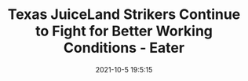 ---
"title": "Texas JuiceLand Strikers Continue to Fight for Better Working Conditions - Eater"
"date": "2021-10-5 19:5:15"
"feed_name": "GOOGLENEWSINDUSTRIAL"
"feed_website": "https://news.google.com/search?q=industrial%2Bincident&hl=en-US&gl=US&ceid=US:en"
"feed_rss": "https://news.google.com/rss/search?q=industrial%2Bincident&hl=en-US&gl=US&ceid=US:en"
"link": "https://austin.eater.com/2021/10/5/22691740/texas-juiceland-strike-alleged-racist-sexist-homophobic-work-environment"
"source": "{'href': 'https://austin.eater.com', 'title': 'Eater'}"
"file": "_posts/2021-1-1-51b01c9b79e89fa57f2d46906b883687fc819164.md"
"accident": "0"
"drilling": "0"
"dead": "0"
"injured": "0"
"arrested": "0"
"place": "unknown place"
"where": "unknown site"
"causes": "unknown"
"place_uri": "unknown place"
---